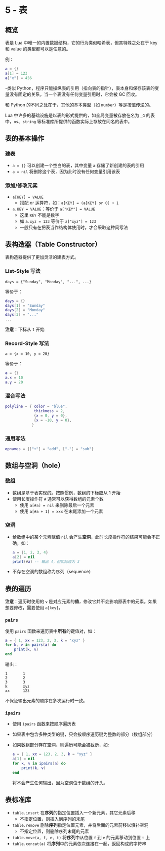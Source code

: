 # 5 - 表

## 概览

表是 Lua 中唯一的内置数据结构，它的行为类似哈希表，但其特殊之处在于 key 和 value 的类型都可以是任意的。

例：

```lua
a = {}
a[1] = 123
a["x"] = 456
```

-类似 Python，程序只能操纵表的引用（指向表的指针），表本身和保存该表的变量没有固定的关系。当一个表没有任何变量引用时，它会被 GC 回收。

和 Python 的不同之处在于，其他的基本类型（如 `number`）等是按值传递的。

Lua 中许多的基础设施是以表的形式提供的，如全局变量被存放在名为 `_G` 的表中，`os`、`string` 等标准库所提供的函数实际上存放在同名的表中。


## 表的基本操作
### 建表
- `a = {}` 可以创建一个空白的表，其中变量 `a` 存储了新创建的表的引用
- `a = nil` 将删除这个表，因为此时没有任何变量引用该表

### 添加/修改元素
- `a[KEY] = VALUE `
  - 搭配 or 运算符，如：`a[KEY] = (a[KEY] or 0) + 1`
- `a.KEY = VALUE`：等价于 `a["KEY"] = VALUE`
  - 这里 `KEY` 不能是数字
  - 如 `a.xyz = 123` 等价于 `a["xyz"] = 123`
  - 一般只有在把表当作结构体使用时，才会采取这种简写法

## 表构造器（Table Constructor）
表构造器提供了更加灵活的建表方式。

### List-Style 写法
`days = {"Sunday", "Monday", "...", ...}`

等价于：

```lua
days = {}
days[1] = "Sunday"
days[2] = "Monday"
days[3] = "..."
...
```

**注意**：下标从 `1` 开始


### Record-Style 写法
`a = {x = 10, y = 20}`

等价于：

```lua
a = {}
a.x = 10
a.y = 20
```

### 混合写法
```lua
polyline = { color = "blue",
             thickness = 2,
             {x = 0, y = 0},
             {x = -10, y = 0},
            }
```

### 通用写法
```lua
opnames = {["+"] = "add", ["-"] = "sub"}
```


## 数组与空洞（hole）
### 数组
- 数组是基于表实现的。按照惯例，数组的下标应从 1 开始
- 使用长度操作符 `#` 通常可以获得数组的元素个数
  - 使用 `a[#a] = nil` 来删除最后一个元素
  - 使用 `a[#a + 1] = xxx` 在末尾添加一个元素

### 空洞
- 给数组中的某个元素赋值 `nil` 会产生**空洞**，此时长度操作符的结果可能会不正确，如：

    ```lua
    a = {1, 2, 3, 4}
    a[2] = nil
    print(#a) -- 输出 4，但实际应为 3
    ```

- 不存在空洞的数组称为序列（sequence）



## 表的遍历

**注意**：遍历时使用的 `v` 是对应元素的**值**，修改它并不会影响原表中的元素。如果想要修改，需要使用 `a[key]`。

### `pairs`
使用 `pairs` 函数来遍历表中**所有**的键值对，如：

```lua
a = { 1, xx = 123, 2, 3, k = "xyz" }
for k, v in pairs(a) do
    print(k, v)
end
```

输出：

```
1       1
2       2
3       3
k       xyz
xx      123
```

不保证输出元素的顺序在多次运行时一致。

### `ipairs`
- 使用 `ipairs` 函数来按顺序遍历表
- 如果表中包含多种类型的键，只会按顺序遍历键为整数的部分（数组部分）
- 如果数组部分存在空洞，则遍历可能会被截断，如:

    ```lua
    a = { 1, xx = 123, 2, 3, k = "xyz" }
    a[1] = nil
    for k, v in ipairs(a) do
        print(k, v)
    end
    ```

    将不会产生任何输出，因为空洞位于数组的开头。


## 表标准库
- `table.insert` 在**序列**的指定位置插入一个新元素，其它元素后移
  - 不指定位置，则插入到序列的末尾
- `table.remove` 删除**序列**指定位置元素，并将后面的元素前移以填补空洞
  - 不指定位置，则删除序列末尾的元素
- `table.move(a, f, e, t)` 将**序列**中从位置 `f` 到 `e` 的元素移动到位置 `t` 上
- `table.concat(a)` 将**序列**中的元素依次连接在一起，返回构成的字符串
